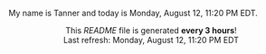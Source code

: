 My name is Tanner and today is Monday, August 12, 11:20 PM EDT.

<p align="center">This <i>README</i> file is generated <b>every 3 hours</b>!</br>Last refresh: Monday, August 12, 11:20 PM EDT<br /></p>
